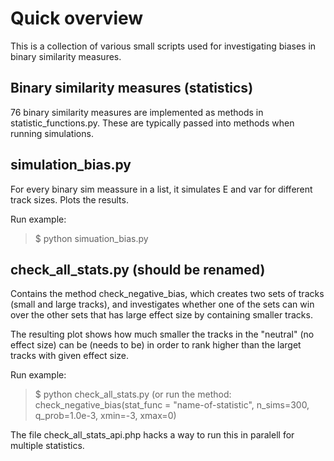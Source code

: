 
# Quick overview

This is a collection of various small scripts used for investigating biases in binary similarity measures.

## Binary similarity measures (statistics)
76 binary similarity measures are implemented as methods in statistic_functions.py. These are typically passed into methods when running simulations.

## simulation_bias.py
For every binary sim meassure in a list, it simulates E and var for different track sizes. Plots the results.

Run example:

> $ python simuation_bias.py

## check_all_stats.py (should be renamed)
Contains the method check_negative_bias, which creates two sets of tracks (small and large tracks), and investigates whether one of the sets can win over the other sets that has large effect size by containing smaller tracks.

The resulting plot shows how much smaller the tracks in the "neutral" (no effect size) can be (needs to be) in order to rank higher than the larget tracks with given effect size.

Run example:

> $ python check_all_stats.py
(or run the method: check_negative_bias(stat_func = "name-of-statistic", n_sims=300, q_prob=1.0e-3, xmin=-3, xmax=0)

The file check_all_stats_api.php hacks a way to run this in paralell for multiple statistics.



